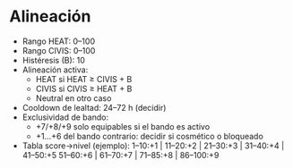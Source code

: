 # Alineación
- Rango HEAT: 0–100
- Rango CIVIS: 0–100
- Histéresis (B): 10
- Alineación activa:
  - HEAT si HEAT ≥ CIVIS + B
  - CIVIS si CIVIS ≥ HEAT + B
  - Neutral en otro caso
- Cooldown de lealtad: 24–72 h (decidir)
- Exclusividad de bando:
  - +7/+8/+9 solo equipables si el bando es activo
  - +1…+6 del bando contrario: decidir si cosmético o bloqueado
- Tabla score→nivel (ejemplo):
  1–10:+1 | 11–20:+2 | 21–30:+3 | 31–40:+4 | 41–50:+5
  51–60:+6 | 61–70:+7 | 71–85:+8 | 86–100:+9

